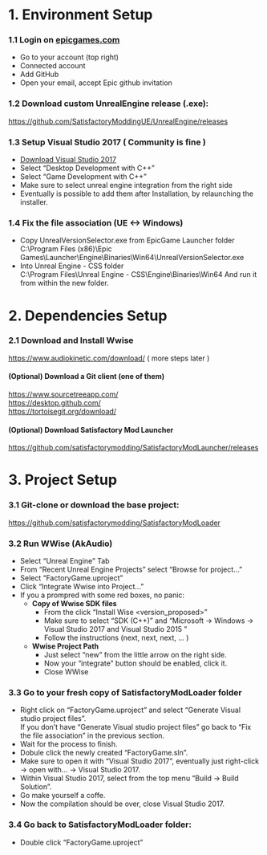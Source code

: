# 1. Environment Setup  
  
### 1.1 Login on [epicgames.com](epicgames.com)   
- Go to your account (top right)    
- Connected account   
- Add GitHub   
- Open your email, accept Epic github invitation   

### 1.2 Download custom UnrealEngine release (.exe):   
https://github.com/SatisfactoryModdingUE/UnrealEngine/releases   

### 1.3 Setup Visual Studio 2017 ( Community is fine )   
- [Download Visual Studio 2017](https://visualstudio.microsoft.com/vs/older-downloads/)
- Select “Desktop Development with C++”  
- Select “Game Development with C++”  
- Make sure to select unreal engine integration from the right side  
- Eventually is possible to add them after Installation, by relaunching the installer.  


### 1.4 Fix the file association (UE <-> Windows)
- Copy UnrealVersionSelector.exe from EpicGame Launcher folder   
    C:\Program Files (x86)\Epic Games\Launcher\Engine\Binaries\Win64\UnrealVersionSelector.exe
- Into Unreal Engine - CSS folder   
    C:\Program Files\Unreal Engine - CSS\Engine\Binaries\Win64
And run it from within the new folder.



# 2. Dependencies Setup
### 2.1 Download and Install Wwise
https://www.audiokinetic.com/download/ ( more steps later ) 

#### (Optional) Download a Git client (one of them)
https://www.sourcetreeapp.com/  
https://desktop.github.com/  
https://tortoisegit.org/download/  

#### (Optional) Download Satisfactory Mod Launcher
https://github.com/satisfactorymodding/SatisfactoryModLauncher/releases

# 3. Project Setup
### 3.1 Git-clone or download the base project:
https://github.com/satisfactorymodding/SatisfactoryModLoader 


### 3.2 Run WWise (AkAudio)
- Select “Unreal Engine” Tab
- From “Recent Unreal Engine Projects” select “Browse for project...”
- Select “FactoryGame.uproject”
- Click “Integrate Wwise into Project…”
- If you a prompred with some red boxes, no panic:
  - **Copy of Wwise SDK files**
    - From the click “Install Wise <version_proposed>”
    - Make sure to select “SDK (C++)” and “Microsoft -> Windows -> Visual Studio 2017 and Visual Studio 2015 ”
    - Follow the instructions (next, next, next, ...  )
  - **Wwise Project Path**
    - Just select “new” from the little arrow on the right side.
    - Now your “integrate” button should be enabled, click it.
    - Close WWise

### 3.3 Go to your fresh copy of SatisfactoryModLoader folder
- Right click on “FactoryGame.uproject” and select “Generate Visual studio project files”.  
  If you don’t have “Generate Visual studio project files” go back to “Fix the file association” in the previous section.  
- Wait for the process to finish.  
- Dobule click the newly created “FactoryGame.sln”.  
- Make sure to open it with “Visual Studio 2017”, eventually just right-click -> open with… -> Visual Studio 2017.  
- Within Visual Studio 2017, select from the top menu “Build -> Build Solution”.  
- Go make yourself a coffe.  
- Now the compilation should be over, close Visual Studio 2017.  

### 3.4 Go back to SatisfactoryModLoader folder:
- Double click “FactoryGame.uproject” 
